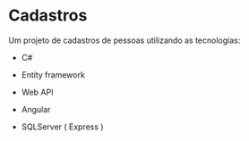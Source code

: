 # Cadastros
Um projeto de cadastros de pessoas utilizando as tecnologias:

* C#
* Entity framework
* Web API
    
* Angular
  
* SQLServer ( Express )
 
 
